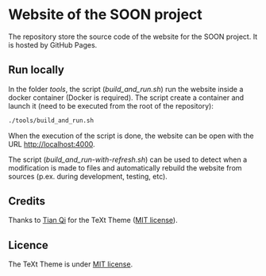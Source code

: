 # Website of the SOON project

The repository store the source code of the website for the SOON project. It is hosted by GitHub Pages.

## Run locally

In the folder *tools*, the script (*build_and_run.sh*) run the website inside a docker container (Docker is required). The script create a container and launch it (need to be executed from the root of the repository):
``` bash
./tools/build_and_run.sh
```
When the execution of the script is done, the website can be open with the URL [http://localhost:4000](http://localhost:4000).

The script (*build_and_run-with-refresh.sh*) can be used to detect when a modification is made to files and automatically rebuild the website from sources (p.ex. during development, testing, etc).

## Credits

Thanks to [Tian Qi](https://github.com/kitian616/jekyll-TeXt-theme) for the TeXt Theme ([MIT license](https://github.com/kitian616/jekyll-TeXt-theme/blob/master/LICENSE)).

## Licence

The TeXt Theme is under [MIT license](https://github.com/kitian616/jekyll-TeXt-theme/blob/master/LICENSE).
